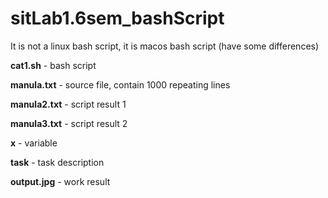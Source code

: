 # sitLab1.6sem_bashScript
It is not a linux bash script, it is macos bash script (have some differences)


**cat1.sh** - bash script


**manula.txt** - source file, contain 1000 repeating lines


**manula2.txt** - script result 1


**manula3.txt** - script result 2


**x** - variable


**task** - task description


**output.jpg** - work result
